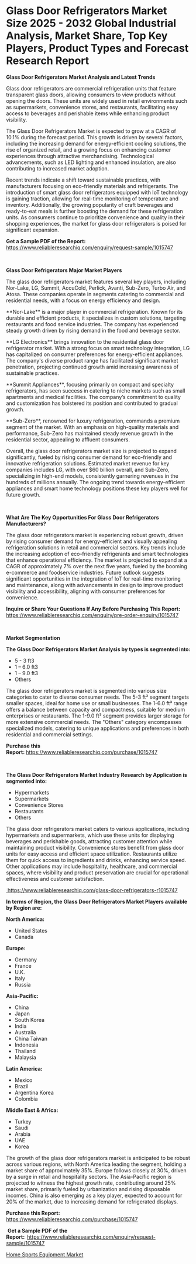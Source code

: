 <p><h1>Glass Door Refrigerators Market Size 2025 - 2032 Global Industrial Analysis, Market Share, Top Key Players, Product Types and Forecast Research Report</h1></p><p><strong>Glass Door Refrigerators Market Analysis and Latest Trends</strong></p>
<p><p>Glass door refrigerators are commercial refrigeration units that feature transparent glass doors, allowing consumers to view products without opening the doors. These units are widely used in retail environments such as supermarkets, convenience stores, and restaurants, facilitating easy access to beverages and perishable items while enhancing product visibility.</p><p>The Glass Door Refrigerators Market is expected to grow at a CAGR of 10.1% during the forecast period. This growth is driven by several factors, including the increasing demand for energy-efficient cooling solutions, the rise of organized retail, and a growing focus on enhancing customer experiences through attractive merchandising. Technological advancements, such as LED lighting and enhanced insulation, are also contributing to increased market adoption.</p><p>Recent trends indicate a shift toward sustainable practices, with manufacturers focusing on eco-friendly materials and refrigerants. The introduction of smart glass door refrigerators equipped with IoT technology is gaining traction, allowing for real-time monitoring of temperature and inventory. Additionally, the growing popularity of craft beverages and ready-to-eat meals is further boosting the demand for these refrigeration units. As consumers continue to prioritize convenience and quality in their shopping experiences, the market for glass door refrigerators is poised for significant expansion.</p></p>
<p><strong>Get a Sample PDF of the Report:&nbsp;</strong> <a href="https://www.reliableresearchiq.com/enquiry/request-sample/1015747?utm_campaign=2926&utm_medium=2&utm_source=Github&utm_content=ia&utm_term=04042025&utm_id=glass-door-refrigerators">https://www.reliableresearchiq.com/enquiry/request-sample/1015747</a></p>
<p>&nbsp;</p>
<p><strong>Glass Door Refrigerators Major Market Players</strong></p>
<p><p>The glass door refrigerators market features several key players, including Nor-Lake, LG, Summit, AccuCold, Perlick, Avanti, Sub-Zero, Turbo Air, and Atosa. These companies operate in segments catering to commercial and residential needs, with a focus on energy efficiency and design.</p><p>**Nor-Lake** is a major player in commercial refrigeration. Known for its durable and efficient products, it specializes in custom solutions, targeting restaurants and food service industries. The company has experienced steady growth driven by rising demand in the food and beverage sector.</p><p>**LG Electronics** brings innovation to the residential glass door refrigerator market. With a strong focus on smart technology integration, LG has capitalized on consumer preferences for energy-efficient appliances. The company's diverse product range has facilitated significant market penetration, projecting continued growth amid increasing awareness of sustainable practices.</p><p>**Summit Appliances**, focusing primarily on compact and specialty refrigerators, has seen success in catering to niche markets such as small apartments and medical facilities. The company’s commitment to quality and customization has bolstered its position and contributed to gradual growth.</p><p>**Sub-Zero**, renowned for luxury refrigeration, commands a premium segment of the market. With an emphasis on high-quality materials and performance, Sub-Zero has maintained steady revenue growth in the residential sector, appealing to affluent consumers.</p><p>Overall, the glass door refrigerators market size is projected to expand significantly, fueled by rising consumer demand for eco-friendly and innovative refrigeration solutions. Estimated market revenue for key companies includes LG, with over $60 billion overall, and Sub-Zero, specializing in high-end models, consistently garnering revenues in the hundreds of millions annually. The ongoing trend towards energy-efficient appliances and smart home technology positions these key players well for future growth.</p></p>
<p>&nbsp;</p>
<p><strong>What Are The Key Opportunities For Glass Door Refrigerators Manufacturers?</strong></p>
<p><p>The glass door refrigerators market is experiencing robust growth, driven by rising consumer demand for energy-efficient and visually appealing refrigeration solutions in retail and commercial sectors. Key trends include the increasing adoption of eco-friendly refrigerants and smart technologies that enhance operational efficiency. The market is projected to expand at a CAGR of approximately 7% over the next five years, fueled by the booming e-commerce and foodservice industries. Future outlook suggests significant opportunities in the integration of IoT for real-time monitoring and maintenance, along with advancements in design to improve product visibility and accessibility, aligning with consumer preferences for convenience.</p></p>
<p><strong>Inquire or Share Your Questions If Any Before Purchasing This Report:</strong> <a href="https://www.reliableresearchiq.com/enquiry/pre-order-enquiry/1015747?utm_campaign=2926&utm_medium=2&utm_source=Github&utm_content=ia&utm_term=04042025&utm_id=glass-door-refrigerators">https://www.reliableresearchiq.com/enquiry/pre-order-enquiry/1015747</a></p>
<p>&nbsp;</p>
<p><strong>Market Segmentation</strong></p>
<p><strong>The Glass Door Refrigerators Market Analysis by types is segmented into:</strong></p>
<p><ul><li>5 - 3 ft3</li><li>1 – 6.0 ft3</li><li>1 – 9.0 ft3</li><li>Others</li></ul></p>
<p><p>The glass door refrigerators market is segmented into various size categories to cater to diverse consumer needs. The 5-3 ft³ segment targets smaller spaces, ideal for home use or small businesses. The 1-6.0 ft³ range offers a balance between capacity and compactness, suitable for medium enterprises or restaurants. The 1-9.0 ft³ segment provides larger storage for more extensive commercial needs. The "Others" category encompasses specialized models, catering to unique applications and preferences in both residential and commercial settings.</p></p>
<p><strong>Purchase this Report:&nbsp;</strong><a href="https://www.reliableresearchiq.com/purchase/1015747?utm_campaign=2926&utm_medium=2&utm_source=Github&utm_content=ia&utm_term=04042025&utm_id=glass-door-refrigerators">https://www.reliableresearchiq.com/purchase/1015747</a></p>
<p>&nbsp;</p>
<p><strong>The Glass Door Refrigerators Market Industry Research by Application is segmented into:</strong></p>
<p><ul><li>Hypermarkets</li><li>Supermarkets</li><li>Convenience Stores</li><li>Restaurants</li><li>Others</li></ul></p>
<p><p>The glass door refrigerators market caters to various applications, including hypermarkets and supermarkets, which use these units for displaying beverages and perishable goods, attracting customer attention while maintaining product visibility. Convenience stores benefit from glass door units for easy access and efficient space utilization. Restaurants utilize them for quick access to ingredients and drinks, enhancing service speed. Other applications may include hospitality, healthcare, and commercial spaces, where visibility and product preservation are crucial for operational effectiveness and customer satisfaction.</p></p>
<p><a href="https://www.reliableresearchiq.com/glass-door-refrigerators-r1015747?utm_campaign=2926&utm_medium=2&utm_source=Github&utm_content=ia&utm_term=04042025&utm_id=glass-door-refrigerators">&nbsp;https://www.reliableresearchiq.com/glass-door-refrigerators-r1015747</a></p>
<p><strong>In terms of Region, the Glass Door Refrigerators Market Players available by Region are:</strong></p>
<p>
    <p> <strong> North America: </strong>
        <ul>
            <li>United States</li>
            <li>Canada</li>
        </ul>
        </p> 
    <p> <strong> Europe: </strong>
        <ul>
            <li>Germany</li>
            <li>France</li>
            <li>U.K.</li>
            <li>Italy</li>
            <li>Russia</li>
        </ul>
        </p> 
    <p> <strong> Asia-Pacific: </strong>
        <ul>
            <li>China</li>
            <li>Japan</li>
            <li>South Korea</li>
            <li>India</li>
            <li>Australia</li>
            <li>China Taiwan</li>
            <li>Indonesia</li>
            <li>Thailand</li>
            <li>Malaysia</li>
        </ul>
        </p> 
    <p> <strong> Latin America: </strong>
        <ul>
            <li>Mexico</li>
            <li>Brazil</li>
            <li>Argentina Korea</li>
            <li>Colombia</li>
        </ul>
        </p> 
    <p> <strong> Middle East & Africa: </strong>
        <ul>
            <li>Turkey</li>
            <li>Saudi</li>
            <li>Arabia</li>
            <li>UAE</li>
            <li>Korea</li>
        </ul>
    </p>
    </p>
<p><p>The growth of the glass door refrigerators market is anticipated to be robust across various regions, with North America leading the segment, holding a market share of approximately 35%. Europe follows closely at 30%, driven by a surge in retail and hospitality sectors. The Asia-Pacific region is projected to witness the highest growth rate, contributing around 25% market share, primarily fueled by urbanization and rising disposable incomes. China is also emerging as a key player, expected to account for 20% of the market, due to increasing demand for refrigerated displays.</p></p>
<p><strong>Purchase this Report: </strong><a href="https://www.reliableresearchiq.com/purchase/1015747?utm_campaign=2926&utm_medium=2&utm_source=Github&utm_content=ia&utm_term=04042025&utm_id=glass-door-refrigerators">https://www.reliableresearchiq.com/purchase/1015747</a></p>
<p>&nbsp;<strong>Get a Sample PDF of the Report:&nbsp;&nbsp;</strong><a href="https://www.reliableresearchiq.com/enquiry/request-sample/1015747?utm_campaign=2926&utm_medium=2&utm_source=Github&utm_content=ia&utm_term=04042025&utm_id=glass-door-refrigerators">https://www.reliableresearchiq.com/enquiry/request-sample/1015747</a></p>
<p><strong></strong></p>
<p><p><a href="https://github.com/tumacaakesha78/Market-Research-Report-List-1/blob/main/home-sports-equipment-market.md?utm_campaign=2926&utm_medium=2&utm_source=Github&utm_content=ia&utm_term=04042025&utm_id=glass-door-refrigerators">Home Sports Equipment Market</a></p></p>